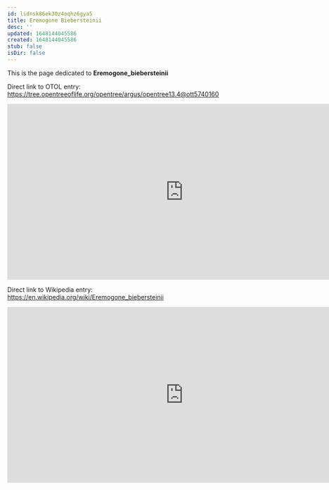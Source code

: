 ```yaml
---
id: lidnsk86ek30z4oqhz6gya5
title: Eremogone Biebersteinii
desc: ''
updated: 1648144045586
created: 1648144045586
stub: false
isDir: false
---
```

This is the page dedicated to **Eremogone_biebersteinii**


Direct link to OTOL entry: https://tree.opentreeoflife.org/opentree/argus/opentree13.4@ott5740160



<html>
    <body>
    <iframe src="https://tree.opentreeoflife.org/opentree/argus/opentree13.4@ott5740160"
    width="800" height="400" frameborder="0" allowfullscreen> </iframe>
    </body>
</html>
    


Direct link to Wikipedia entry: https://en.wikipedia.org/wiki/Eremogone_biebersteinii



<html>
    <body>
    <iframe src="https://en.wikipedia.org/wiki/Eremogone_biebersteinii"
    width="800" height="400" frameborder="0" allowfullscreen> </iframe>
    </body>
</html>
    

